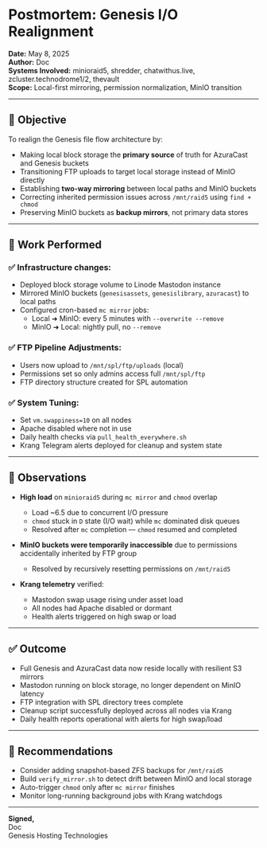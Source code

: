 # Postmortem: Genesis I/O Realignment

**Date:** May 8, 2025  
**Author:** Doc  
**Systems Involved:** minioraid5, shredder, chatwithus.live, zcluster.technodrome1/2, thevault  
**Scope:** Local-first mirroring, permission normalization, MinIO transition

---

## 🎯 Objective

To realign the Genesis file flow architecture by:

- Making local block storage the **primary source** of truth for AzuraCast and Genesis buckets
- Transitioning FTP uploads to target local storage instead of MinIO directly
- Establishing **two-way mirroring** between local paths and MinIO buckets
- Correcting inherited permission issues across `/mnt/raid5` using `find + chmod`
- Preserving MinIO buckets as **backup mirrors**, not primary data stores

---

## 🔧 Work Performed

### ✅ Infrastructure changes:
- Deployed block storage volume to Linode Mastodon instance
- Mirrored MinIO buckets (`genesisassets`, `genesislibrary`, `azuracast`) to local paths
- Configured cron-based `mc mirror` jobs:
  - Local ➜ MinIO: every 5 minutes with `--overwrite --remove`
  - MinIO ➜ Local: nightly pull, no `--remove`

### ✅ FTP Pipeline Adjustments:
- Users now upload to `/mnt/spl/ftp/uploads` (local)
- Permissions set so only admins access full `/mnt/spl/ftp`
- FTP directory structure created for SPL automation

### ✅ System Tuning:
- Set `vm.swappiness=10` on all nodes
- Apache disabled where not in use
- Daily health checks via `pull_health_everywhere.sh`
- Krang Telegram alerts deployed for cleanup and system state

---

## 🧠 Observations

- **High load** on `minioraid5` during `mc mirror` and `chmod` overlap
  - Load ~6.5 due to concurrent I/O pressure
  - `chmod` stuck in `D` state (I/O wait) while `mc` dominated disk queues
  - Resolved after `mc` completion — `chmod` resumed and completed

- **MinIO buckets were temporarily inaccessible** due to permissions accidentally inherited by FTP group
  - Resolved by recursively resetting permissions on `/mnt/raid5`

- **Krang telemetry** verified:
  - Mastodon swap usage rising under asset load
  - All nodes had Apache disabled or dormant
  - Health alerts triggered on high swap or load

---

## ✅ Outcome

- Full Genesis and AzuraCast data now reside locally with resilient S3 mirrors
- Mastodon running on block storage, no longer dependent on MinIO latency
- FTP integration with SPL directory trees complete
- Cleanup script successfully deployed across all nodes via Krang
- Daily health reports operational with alerts for high swap/load

---

## 🔁 Recommendations

- Consider adding snapshot-based ZFS backups for `/mnt/raid5`
- Build `verify_mirror.sh` to detect drift between MinIO and local storage
- Auto-trigger `chmod` only after `mc mirror` finishes
- Monitor long-running background jobs with Krang watchdogs

---

**Signed,**  
Doc  
Genesis Hosting Technologies

